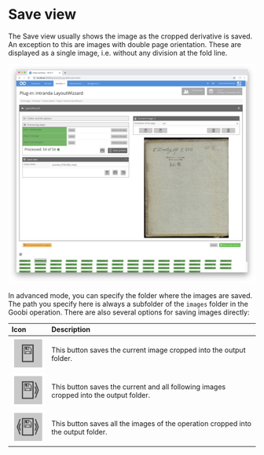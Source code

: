 # Save view

The Save view usually shows the image as the cropped derivative is saved. An exception to this are images with double page orientation. These are displayed as a single image, i.e. without any division at the fold line.

![Save view in normal mode](../../../../.gitbook/assets/layoutwizzard_11.png)

In advanced mode, you can specify the folder where the images are saved. The path you specify here is always a subfolder of the `images` folder in the Goobi operation. There are also several options for saving images directly:

| Icon | Description |
| :--- | :--- |
| ![](../../../../.gitbook/assets/layoutwizzard_37.png)  | This button saves the current image cropped into the output folder. |
| ![](../../../../.gitbook/assets/layoutwizzard_39.png)  | This button saves the current and all following images cropped into the output folder. |
| ![](../../../../.gitbook/assets/layoutwizzard_38.png)  | This button saves all the images of the operation cropped into the output folder. |


